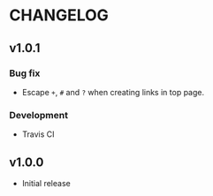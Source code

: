 # CHANGELOG

## v1.0.1

### Bug fix

- Escape `+`, `#` and `?` when creating links in top page.

### Development

- Travis CI

## v1.0.0

- Initial release
